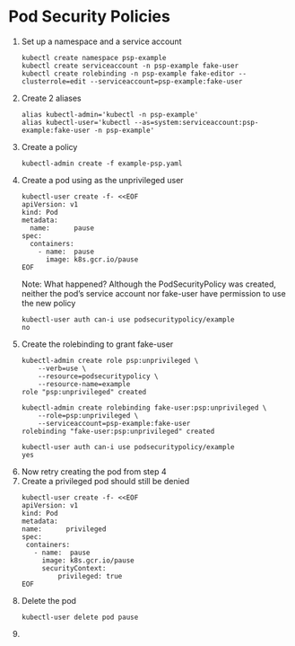 # Pod Security Policies
1. Set up a namespace and a service account
   ```
   kubectl create namespace psp-example
   kubectl create serviceaccount -n psp-example fake-user
   kubectl create rolebinding -n psp-example fake-editor --clusterrole=edit --serviceaccount=psp-example:fake-user
   ```
2. Create 2 aliases
   ```
   alias kubectl-admin='kubectl -n psp-example'
   alias kubectl-user='kubectl --as=system:serviceaccount:psp-example:fake-user -n psp-example'
   ```
3. Create a policy
   ```
   kubectl-admin create -f example-psp.yaml
   ```
4. Create a pod using as the unprivileged user
   ```
   kubectl-user create -f- <<EOF
   apiVersion: v1
   kind: Pod
   metadata:
     name:      pause
   spec:
     containers:
       - name:  pause
         image: k8s.gcr.io/pause
   EOF
   ```
   Note: What happened? Although the PodSecurityPolicy was created, neither the pod’s service account nor fake-user have permission to use the new policy
   ```
   kubectl-user auth can-i use podsecuritypolicy/example
   no
   ```
5. Create the rolebinding to grant fake-user
   ```
   kubectl-admin create role psp:unprivileged \
       --verb=use \
       --resource=podsecuritypolicy \
       --resource-name=example
   role "psp:unprivileged" created
    
   kubectl-admin create rolebinding fake-user:psp:unprivileged \
       --role=psp:unprivileged \
       --serviceaccount=psp-example:fake-user
   rolebinding "fake-user:psp:unprivileged" created
    
   kubectl-user auth can-i use podsecuritypolicy/example
   yes
   ```
6. Now retry creating the pod from step 4
7. Create a privileged pod should still be denied
   ```
   kubectl-user create -f- <<EOF
   apiVersion: v1
   kind: Pod
   metadata:
   name:      privileged
   spec:
    containers:
      - name:  pause
        image: k8s.gcr.io/pause
        securityContext:
            privileged: true
   EOF
   ```
8. Delete the pod
   ```
   kubectl-user delete pod pause
   ```
9.

   
